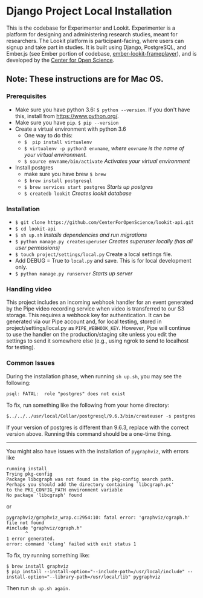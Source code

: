 # Django Project Local Installation

This is the codebase for Experimenter and Lookit.  Experimenter is a platform for designing and administering research studies, meant for researchers. The Lookit platform is participant-facing, where users can signup and take part in studies. It is built using Django, PostgreSQL, and Ember.js (see Ember portion of codebase, [ ember-lookit-frameplayer](https://github.com/CenterForOpenScience/ember-lookit-frameplayer)), and is developed by the [Center for Open Science](https://cos.io/).

## Note: These instructions are for Mac OS.

### Prerequisites
- Make sure you have python 3.6: `$ python --version`.  If you don't have this, install from https://www.python.org/.
- Make sure you have `pip`. `$ pip --version`
- Create a virtual environment with python 3.6
  - One way to do this:
  - `$  pip install virtualenv`
  - `$ virtualenv -p python3 envname`, *where `envname` is the name of your virtual environment.*
  - `$ source envname/bin/activate` *Activates your virtual environment*
- Install postgres
  - make sure you have brew `$ brew`
  - `$ brew install postgresql`
  - `$ brew services start postgres` *Starts up postgres*
  - `$ createdb lookit` *Creates lookit database*

### Installation
- `$ git clone https://github.com/CenterForOpenScience/lookit-api.git`
- `$ cd lookit-api`
- `$ sh up.sh` *Installs dependencies and run migrations*
- `$ python manage.py createsuperuser` *Creates superuser locally (has all user permissions)*
- `$ touch project/settings/local.py` Create a local settings file.
- Add DEBUG = True to `local.py` and save. This is for local development only.
- `$ python manage.py runserver` *Starts up server*

### Handling video

This project includes an incoming webhook handler for an event generated by the Pipe
video recording service when video is transferred to our S3 storage. This requires a 
webhook key for authentication. It can be generated via our Pipe account and, for local
testing, stored in project/settings/local.py as `PIPE_WEBHOOK_KEY`. However, Pipe will
continue to use the handler on the production/staging site unless you edit the settings to 
send it somewhere else (e.g., using ngrok to send to localhost for testing). 

### Common Issues

During the installation phase, when running `sh up.sh`, you may see the following:
```
psql: FATAL:  role "postgres" does not exist
```
To fix, run something like the following from your home directory:
```
$../../../usr/local/Cellar/postgresql/9.6.3/bin/createuser -s postgres
```
If your version of postgres is different than 9.6.3, replace with the correct version above.
Running this command should be a one-time thing.

<hr>

You might also have issues with the installation of `pygraphviz`, with errors like

```
running install
Trying pkg-config
Package libcgraph was not found in the pkg-config search path.
Perhaps you should add the directory containing `libcgraph.pc'
to the PKG_CONFIG_PATH environment variable
No package 'libcgraph' found
```
or
```
pygraphviz/graphviz_wrap.c:2954:10: fatal error: 'graphviz/cgraph.h' file not found
#include "graphviz/cgraph.h"
       ^
1 error generated.
error: command 'clang' failed with exit status 1
```

To fix, try running something like:
```
$ brew install graphviz
$ pip install --install-option="--include-path=/usr/local/include" --install-option="--library-path=/usr/local/lib" pygraphviz
```
Then run `sh up.sh again.`
